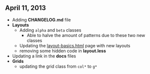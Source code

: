 ## April 11, 2013

- Adding **CHANGELOG.md** file
- **Layouts**
	- Adding `alpha` and `beta` classes
		- Able to halve the amount of patterns due to these two new classes
	- Updating the [layout-basics.html](https://github.com/wylie/DNA/blob/master/docs/layouts-basic.html) page with new layouts
	- removing some hidden code in **layout.less**
- Updating a link in the **docs** files
- **Grids**
	- updating the grid class from `col*` to `g*`